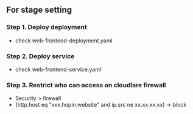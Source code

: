 ## For stage setting
### Step 1. Deploy deployment
- check web-frontend-deployment.yaml

### Step 2. Deploy service
- check web-frontend-service.yaml

### Step 3. Restrict who can access on cloudlare firewall
- Security > firewall 
- (http.host eq "xxx.hopin.website" and ip.src ne xx.xx.xx.xx) -> block